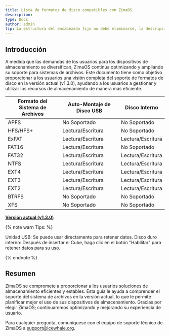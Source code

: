 ```yaml
---
title: Lista de formatos de disco compatibles con ZimaOS
description: 
type: Docs
author: admin
tip: La estructura del encabezado fijo no debe eliminarse, la descripción es el resumen del artículo, si no se completa, se tomará el primer párrafo del contenido
---
```

## Introducción
A medida que las demandas de los usuarios para los dispositivos de almacenamiento se diversifican, ZimaOS continúa optimizando y ampliando su soporte para sistemas de archivos. Este documento tiene como objetivo proporcionar a los usuarios una visión completa del soporte de formatos de disco en la versión actual (v1.3.0), ayudando a los usuarios a gestionar y utilizar los recursos de almacenamiento de manera más eficiente.

<div style="text-align: center;">

| Formato del Sistema de Archivos | Auto-Montaje de Disco USB | Disco Interno |
|----------------------------------|---------------------------|---------------|
| APFS                             | No Soportado              | No Soportado  |
| HFS/HFS+                         | Lectura/Escritura         | No Soportado  |
| ExFAT                            | Lectura/Escritura         | Lectura/Escritura |
| FAT16                            | Lectura/Escritura         | No Soportado  |
| FAT32                            | Lectura/Escritura         | Lectura/Escritura |
| NTFS                             | Lectura/Escritura         | Lectura/Escritura |
| EXT4                             | Lectura/Escritura         | Lectura/Escritura |
| EXT3                             | Lectura/Escritura         | Lectura/Escritura |
| EXT2                             | Lectura/Escritura         | Lectura/Escritura |
| BTRFS                            | No Soportado              | No Soportado  |
| XFS                              | No Soportado              | No Soportado  |

</div>


**<u>Versión actual (v1.3.0)</u>**

{% note warn Tips: %}

Unidad USB: Se puede usar directamente para retener datos.
Disco duro interno: Después de insertar el Cube, haga clic en el botón "Habilitar" para retener datos para su uso.

{% endnote %}


## Resumen
ZimaOS se compromete a proporcionar a los usuarios soluciones de almacenamiento eficientes y estables. Esta guía le ayuda a comprender el soporte del sistema de archivos en la versión actual, lo que le permite planificar mejor el uso de sus dispositivos de almacenamiento. Gracias por elegir ZimaOS; continuaremos optimizando y mejorando su experiencia de usuario.

Para cualquier pregunta, comuníquese con el equipo de soporte técnico de ZimaOS a support@icewhale.org.